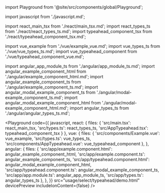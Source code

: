 import Playground from '@site/src/components/global/Playground';

import javascript from './javascript.md';

import react_main_tsx from './react/main_tsx.md';
import react_types_ts from './react/react_types_ts.md';
import typeahead_component_tsx from './react/typeahead_component_tsx.md';

import vue_example from './vue/example_vue.md';
import vue_types_ts from './vue/vue_types_ts.md';
import vue_typeahead_component from './vue/typeahead_component_vue.md';

import angular_app_module_ts from './angular/app_module_ts.md';
import angular_example_component_html from './angular/example_component_html.md';
import angular_example_component_ts from './angular/example_component_ts.md';
import angular_modal_example_component_ts from './angular/modal-example_component_ts.md';
import angular_modal_example_component_html from './angular/modal-example_component_html.md';
import angular_types_ts from './angular/angular_types_ts.md';

<Playground
  code={{ 
    javascript, 
    react: {
      files: {
        'src/main.tsx': react_main_tsx,
        'src/types.ts': react_types_ts,
        'src/AppTypeahead.tsx': typeahead_component_tsx
      }
    }, 
    vue: {
      files: {
        'src/components/Example.vue': vue_example,
        'src/types.ts': vue_types_ts,
        'src/components/AppTypeahead.vue': vue_typeahead_component
      },
    },
    angular: {
      files: {
        'src/app/example.component.html': angular_example_component_html,
        'src/app/example.component.ts': angular_example_component_ts,
        'src/app/typeahead.component.html': angular_modal_example_component_html,
        'src/app/typeahead.component.ts': angular_modal_example_component_ts,
        'src/app/app.module.ts': angular_app_module_ts,
        'src/app/types.ts': angular_types_ts
      },
    }, 
  }}
  src="usage/select/typeahead/demo.html"
  devicePreview
  includeIonContent={false}
/>